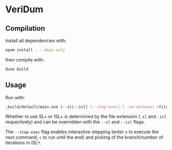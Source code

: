 # VeriDum

## Compilation

Install all dependencies with:

```sh
opam install . --deps-only
```

then compile with:

```sh
dune build
```

## Usage

Run with:

```sh
_build/default/main.exe [--sl|--isl] [--step-exec] [--no-verbose] <file>
```

Whether to use SL+ or ISL+ is determined by the file extension (`.sl` and `.isl` respectively) and can be overridden with the `--sl` and `--isl` flags.

The `--step-exec` flag enables interactive stepping (enter `n` to execute the next command, `c` to run until the end) and picking of the branch/number of iterations in ISL+.
